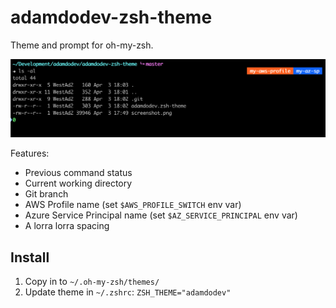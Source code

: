# adamdodev-zsh-theme

Theme and prompt for oh-my-zsh.

![Screenshot](https://raw.githubusercontent.com/adamdodev/adamdodev-zsh-theme/master/screenshot.png)

Features:
- Previous command status
- Current working directory
- Git branch
- AWS Profile name (set `$AWS_PROFILE_SWITCH` env var)
- Azure Service Principal name (set `$AZ_SERVICE_PRINCIPAL` env var)
- A lorra lorra spacing

## Install

1. Copy in to `~/.oh-my-zsh/themes/`
1. Update theme in `~/.zshrc`: `ZSH_THEME="adamdodev"`
